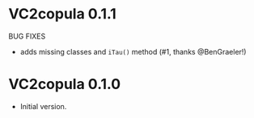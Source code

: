 # VC2copula 0.1.1

BUG FIXES

* adds missing classes and `iTau()` method (#1, thanks @BenGraeler!)


# VC2copula 0.1.0

* Initial version.
